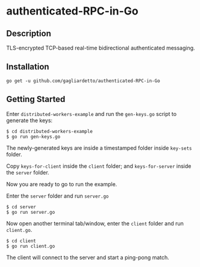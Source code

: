 # authenticated-RPC-in-Go

## Description

TLS-encrypted TCP-based real-time bidirectional authenticated messaging.

## Installation

```
go get -u github.com/gagliardetto/authenticated-RPC-in-Go
```

## Getting Started

Enter `distributed-workers-example` and run the `gen-keys.go` script to generate the keys:

```
$ cd distributed-workers-example
$ go run gen-keys.go
```

The newly-generated keys are inside a timestamped folder inside `key-sets` folder.

Copy `keys-for-client` inside the `client` folder; and `keys-for-server` inside the `server` folder.

Now you are ready to go to run the example.

Enter the `server` folder and run `server.go`

```
$ cd server
$ go run server.go
```

Now open another terminal tab/window, enter the `client` folder and run `client.go`.

```
$ cd client
$ go run client.go
```

The client will connect to the server and start a ping-pong match.